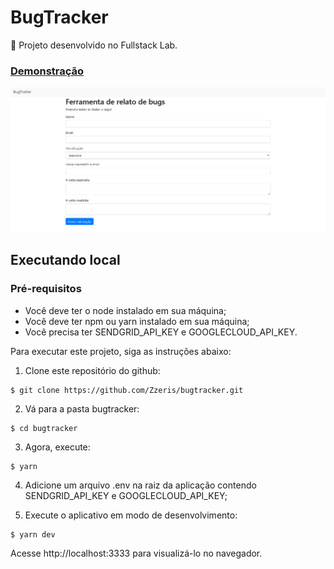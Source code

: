 # BugTracker
:bug: Projeto desenvolvido no Fullstack Lab.

### [Demonstração](https://bugtracker.zzeris.now.sh/)

![Screenshot 1](screenshot.png)

## Executando local

### Pré-requisitos

* Você deve ter o node instalado em sua máquina;
* Você deve ter npm ou yarn instalado em sua máquina;
* Você precisa ter SENDGRID_API_KEY e GOOGLECLOUD_API_KEY.

Para executar este projeto, siga as instruções abaixo:

1. Clone este repositório do github:

```
$ git clone https://github.com/Zzeris/bugtracker.git
```

2. Vá para a pasta bugtracker:

```
$ cd bugtracker
```

3. Agora, execute:

```
$ yarn
```

4. Adicione um arquivo .env na raiz da aplicação contendo SENDGRID_API_KEY e GOOGLECLOUD_API_KEY;

5. Execute o aplicativo em modo de desenvolvimento:

```
$ yarn dev
```

Acesse http://localhost:3333 para visualizá-lo no navegador.
